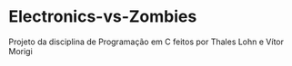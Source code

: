 # Electronics-vs-Zombies
Projeto da disciplina de Programação em C feitos por Thales Lohn e Vítor Morigi
